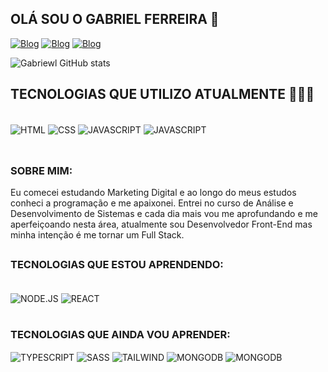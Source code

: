 
## OLÁ SOU O GABRIEL FERREIRA 👋

[![Blog](https://img.shields.io/badge/GitHub-100000?style=for-the-badge&logo=github&logoColor=white)](https://github.com/gabriewl)
[![Blog](https://img.shields.io/badge/Instagram-E4405F?style=for-the-badge&logo=instagram&logoColor=white)](https://www.instagram.com/gabriewl.f7/)
[![Blog](https://img.shields.io/badge/LinkedIn-0077B5?style=for-the-badge&logo=linkedin&logoColor=white)](https://www.linkedin.com/in/joãogabrielferreiraleite/)

![Gabriewl GitHub stats](https://github-readme-stats.vercel.app/api?username=gabriewl&show_icons=true&theme=synthwave)

## TECNOLOGIAS QUE UTILIZO ATUALMENTE 👨🏻‍💻

<div style="display: inline_block">  <br/>
<img align="center" alt="HTML" src="https://img.shields.io/badge/HTML5-E34F26?style=for-the-badge&logo=html5&logoColor=white"/>
<img align="center" alt="CSS" src="https://img.shields.io/badge/CSS3-1572B6?style=for-the-badge&logo=css3&logoColor=white"/>
<img align="center" alt="JAVASCRIPT" src="https://img.shields.io/badge/JavaScript-F7DF1E?style=for-the-badge&logo=javascript&logoColor=black"/>
<img align="center" alt="JAVASCRIPT" src="https://img.shields.io/badge/Bootstrap-563D7C?style=for-the-badge&logo=bootstrap&logoColor=white"/>
</div> <br/>

##
### SOBRE MIM:

Eu comecei estudando Marketing Digital e ao longo do meus estudos conheci a programação e me apaixonei. Entrei no curso de Análise e Desenvolvimento de Sistemas e cada dia mais vou me aprofundando e me aperfeiçoando nesta área, atualmente sou Desenvolvedor Front-End mas minha intenção é me tornar um Full Stack.
##

### TECNOLOGIAS QUE ESTOU APRENDENDO:

<div style="display: inline_block">  <br/>
<img align="center" alt="NODE.JS" src="https://img.shields.io/badge/Node.js-43853D?style=for-the-badge&logo=node.js&logoColor=white"/>
<img align="center" alt="REACT" src="https://img.shields.io/badge/React-20232A?style=for-the-badge&logo=react&logoColor=61DAFB"/>

<br/>
<br/>


### TECNOLOGIAS QUE AINDA VOU APRENDER:

<img align="center" alt="TYPESCRIPT" src="https://img.shields.io/badge/TypeScript-007ACC?style=for-the-badge&logo=typescript&logoColor=white"/>
<img align="center" alt="SASS" src="https://img.shields.io/badge/Sass-CC6699?style=for-the-badge&logo=sass&logoColor=white">
<img align="center" alt="TAILWIND" src="https://img.shields.io/badge/Tailwind_CSS-38B2AC?style=for-the-badge&logo=tailwind-css&logoColor=white"/>
<img align="center" alt="MONGODB" src="https://img.shields.io/badge/MongoDB-4EA94B?style=for-the-badge&logo=mongodb&logoColor=white"/>
<img align="center" alt="MONGODB" src="https://img.shields.io/badge/PHP-777BB4?style=for-the-badge&logo=php&logoColor=white"/>
</div> <br/>
<br/>

#
